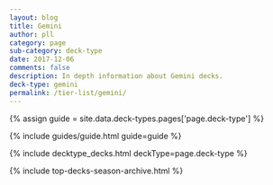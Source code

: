 ```yaml
---
layout: blog
title: Gemini
author: pll
category: page
sub-category: deck-type
date: 2017-12-06
comments: false
description: In depth information about Gemini decks.
deck-type: gemini
permalink: /tier-list/gemini/ 
---
```


{% assign guide = site.data.deck-types.pages['page.deck-type'] %}

{% include guides/guide.html guide=guide %}

{% include decktype_decks.html deckType=page.deck-type %}

{% include top-decks-season-archive.html %}